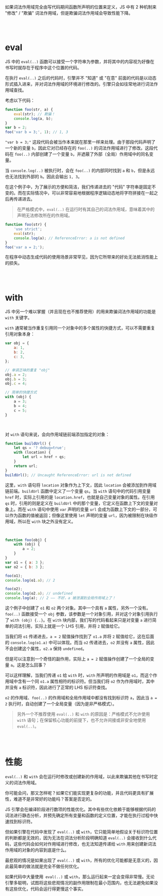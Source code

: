 <br>

如果词法作用域完全由写代码期间函数所声明的位置来定义，JS 中有 2 种机制来 "修改" / "欺骗" 词法作用域，但是欺骗词法作用域会导致性能下降。

<br><br>

# eval

JS 中的 `eval(..)` 函数可以接受一个字符串为参数，并将其中的内容视为好像在书写时就存在于程序中这个位置的代码。

在执行 `eval(..)` 之后的代码时，引擎并不 "知道" 或 "在意" 前面的代码是以动态形式插入进来，并对词法作用域的环境进行修改的。引擎只会如往常地进行词法作用域查找。

考虑以下代码：

```js
function foo(str, a) {
    eval(str); // 欺骗！
    console.log(a, b);
}
var b = 2;
foo('var b = 3;', 1); // 1, 3
```

`"var b = 3;"` 这段代码会被当作本来就在那里一样来处理。由于那段代码声明了一个新的变量 `b`，因此它对已经存在的 `foo(..)` 的词法作用域进行了修改。这段代码在 `foo(..)` 内部创建了一个变量 `b`，并遮蔽了外部（全局）作用域中的同名变量。

当 `console.log(..)` 被执行时，会在 `foo(..)` 的内部同时找到 `a` 和 `b`，但是永远也无法找到外部的 `b`。因此会输出 `1, 3`。

在这个例子中，为了展示的方便和简洁，我们传递进去的 "代码" 字符串是固定不变的。而在实际情况中，可以非常容易地根据程序逻辑动态地将字符拼接在一起之后再传递进去。

> 在严格模式中，`eval(..)` 在运行时有其自己的词法作用域，意味着其中的声明无法修改所在的作用域。

```js
function foo(str) {
    'use strict';
    eval(str);
    console.log(a); // ReferenceError: a is not defined
}
foo('var a = 2;');
```

在程序中动态生成代码的使用场景非常罕见，因为它所带来的好处无法抵消性能上的损失。

<br><br>

# with

JS 中另一个难以掌握（并且现在也不推荐使用）的用来欺骗词法作用域的功能是 `with` 关键字。

`with` 通常被当作重复引用同一个对象中的多个属性的快捷方式，可以不需要重复引用对象本身：

```js
var obj = {
    a: 1,
    b: 2,
    c: 3,
};

// 单调乏味的重复 "obj"
obj.a = 2;
obj.b = 3;
obj.c = 4;

// 简单的快捷方式
with (obj) {
    a = 3;
    b = 4;
    c = 5;
}
```

<br>

对 `with` 语句来说，会向作用域链前端添加指定的对象：

```js
function buildUrl() {
    let qs = '? debug=true';
    with (location) {
        let url = href + qs;
    }
    return url;
}
buildUrl(); // Uncaught ReferenceError: url is not defined
```

这里，`with` 语句将 `location` 对象作为上下文，因此 `location` 会被添加到作用域链前端。`buildUrl` 函数中定义了一个变量 `qs`。当 `with` 语句中的代码引用变量 `href` 时，实际上引用的是 `location.href`，也就是自己变量对象的属性。在引用 `qs` 时，引用的则是定义在 `buildUrl` 中的那个变量，它定义在函数上下文的变量对象上。而在 `with` 语句中使用 `var` 声明的变量 `url` 会成为函数上下文的一部分，可以作为函数的值被返回；但像这里使用 `let` 声明的变量 `url`，因为被限制在块级作用域，所以在 `with` 块之外没有定义。

<br>

```js
function foo(obj) {
    with (obj) {
        a = 2;
    }
}
var o1 = { a: 3 };
var o2 = { b: 3 };

foo(o1);
console.log(o1.a); // 2

foo(o2);
console.log(o2.a); // undefined
console.log(a); // 2 —— 不好，a 被泄漏到全局作用域上了！
```

这个例子中创建了 `o1` 和 `o2` 两个对象。其中一个具有 `a` 属性，另外一个没有。`foo(..)` 函数接受一个 `obj` 参数，该参数是一个对象引用，并对这个对象引用执行了 `with (obj) {..}`。在 `with` 块内部，我们写的代码看起来只是对变量 `a` 进行简单的词法引用，实际上就是一个 LHS 引用，并将 `2` 赋值给它。

当我们将 `o1` 传递进去，`a = 2` 赋值操作找到了 `o1.a` 并将 `2` 赋值给它，这在后面的 `console.log(o1.a)` 中可以体现。而当 `o2` 传递进去，`o2` 并没有 `a` 属性，因此不会创建这个属性，`o2.a` 保持 `undefined`。

但是可以注意到一个奇怪的副作用，实际上 `a = 2` 赋值操作创建了一个全局的变量 `a`。这是怎么回事？

可以这样理解，当我们传递 `o1` 给 `with` 时，`with` 所声明的作用域是 `o1`，而这个作用域中含有一个同 `o1.a` 属性相符的标识符。但当我们将 `o2` 作为作用域时，其中并没有 `a` 标识符，因此进行了正常的 LHS 标识符查找。

`o2` 的作用域、`foo(..)` 的作用域和全局作用域中都没有找到标识符 `a`，因此当 `a = 2` 执行时，自动创建了一个全局变量（因为是非严格模式）。

> 另外一个不推荐使用 `eval(..)` 和 `with` 的原因是：严格模式不允许使用 `with` 语句；在保留核心功能的前提下，也不允许间接或非安全地使用 `eval(..)`。

<br><br>

# 性能

`eval(..)` 和 `with` 会在运行时修改或创建新的作用域，以此来欺骗其他在书写时定义的词法作用域。

你可能会问，那又怎样呢？如果它们能实现更复杂的功能，并且代码更具有扩展性，难道不是非常好的功能吗？答案是否定的。

JS 引擎会在编译阶段进行数项的性能优化。其中有些优化依赖于能够根据代码的词法进行静态分析，并预先确定所有变量和函数的定义位置，才能在执行过程中快速找到标识符。

但如果引擎在代码中发现了 `eval(..)` 或 `with`，它只能简单地假设关于标识符位置的判断都是无效的，因为无法在词法分析阶段明确知道 `eval(..)` 会接收到什么代码，这些代码会如何对作用域进行修改，也无法知道传递给 `with` 用来创建新词法作用域的对象的内容到底是什么。

最悲观的情况是如果出现了 `eval(..)` 或 `with`，所有的优化可能都是无意义的，因此最简单的做法就是完全不做任何优化。

如果代码中大量使用` eval(..)` 或 `with`，那么运行起来一定会变得非常慢。无论引擎多聪明，试图将这些悲观情况的副作用限制在最小范围内，也无法避免如果没有这些优化，代码会运行得更慢这个事实。

<br>
